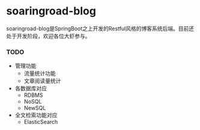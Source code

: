 # soaringroad-blog

soaringroad-blog是SpringBoot之上开发的Restful风格的博客系统后端。目前还处于开发阶段，欢迎各位大虾参与。

### TODO 
- 管理功能
  - 流量统计功能
  - 文章阅读量统计
- 各数据库对应
  - RDBMS
  - NoSQL
  - NewSQL
- 全文检索功能对应
  - ElasticSearch